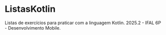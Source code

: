 # ListasKotlin
Listas de exercícios para praticar com a linguagem Kotlin. 2025.2 - IFAL 6P - Desenvolvimento Mobile.
